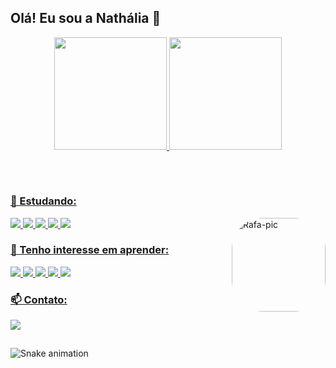 ## Olá! Eu sou a Nathália 👋

<div align="center">
  <a href="https://github.com/nathaliagomes">
  <img height="180em" src="https://github-readme-stats.vercel.app/api?username=nathaliagomes&show_icons=true&theme=dracula&include_all_commits=true&count_private=true"/>
  <img height="180em" src="https://github-readme-stats.vercel.app/api/top-langs/?username=nathaliagomes&layout=compact&langs_count=7&theme=dracula"/>
</div>

##

<div style="display: inline_block"><br>

### 🌱 Estudando:

  <img src="https://img.shields.io/badge/HTML5-E34F26?style=for-the-badge&logo=html5&logoColor=white">
  <img src="https://img.shields.io/badge/CSS3-1572B6?style=for-the-badge&logo=css3&logoColor=white">
  <img src="https://img.shields.io/badge/JavaScript-323330?style=for-the-badge&logo=javascript&logoColor=F7DF1E">
  <img src="https://img.shields.io/badge/TypeScript-007ACC?style=for-the-badge&logo=typescript&logoColor=white">
  <img src="https://img.shields.io/badge/GIT-E44C30?style=for-the-badge&logo=git&logoColor=white">

  <img align="right" alt="Rafa-pic" height="150" style="border-radius:50px;"    src="https://cdn.discordapp.com/attachments/856727512259362819/1024367828335333477/nath.gif?width=600&height=600">
  
### 🔎 Tenho interesse em aprender:

  <img src="https://img.shields.io/badge/React-20232A?style=for-the-badge&logo=react&logoColor=61DAFB">
  <img src="https://img.shields.io/badge/React_Native-20232A?style=for-the-badge&logo=react&logoColor=61DAFB">
  <img src="https://img.shields.io/badge/Node.js-43853D?style=for-the-badge&logo=node.js&logoColor=white">  
  <img src="https://img.shields.io/badge/Dart-0175C2?style=for-the-badge&logo=dart&logoColor=white">
  <img src="https://img.shields.io/badge/Flutter-02569B?style=for-the-badge&logo=flutter&logoColor=white">

### 📫 Contato:

<a href = "mailto:nathalia.gomes0112@gmail.com"><img src="https://img.shields.io/badge/nathalia.gomes0112@gmail.com-D14836?style=for-the-badge&logo=gmail&logoColor=white" target="_blank"></a>

</div>

##

![Snake animation](https://github.com/nathaliagomes/nathaliagomes/blob/output/github-contribution-grid-snake.svg)
